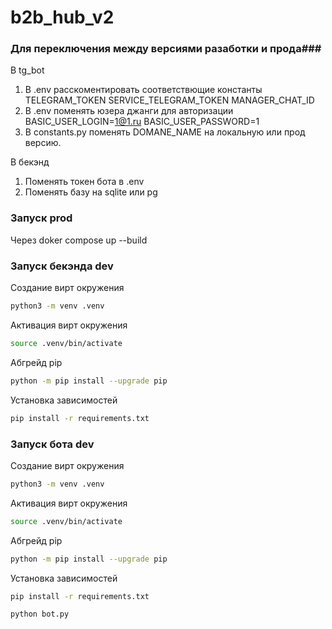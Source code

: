 # b2b_hub_v2

### Для переключения между версиями разаботки и прода###
В tg_bot
1) В .env расскоментировать соответствющие константы
TELEGRAM_TOKEN
SERVICE_TELEGRAM_TOKEN
MANAGER_CHAT_ID
2) В .env поменять юзера джанги для авторизации
BASIC_USER_LOGIN=1@1.ru
BASIC_USER_PASSWORD=1
3) В constants.py поменять DOMANE_NAME на локальную или прод версию.

В бекэнд
1) Поменять токен бота в .env
2) Поменять базу на sqlite или pg

### Запуск prod ###
Через doker compose up --build

### Запуск бекэнда dev ###
Создание вирт окружения
```bash
python3 -m venv .venv
```

Активация вирт окружения
```bash
source .venv/bin/activate
```

Абгрейд pip
```bash
python -m pip install --upgrade pip
```

Установка зависимостей
```bash
pip install -r requirements.txt
```


### Запуск бота dev ###


Создание вирт окружения
```bash
python3 -m venv .venv
```

Активация вирт окружения
```bash
source .venv/bin/activate
```

Абгрейд pip
```bash
python -m pip install --upgrade pip
```

Установка зависимостей
```bash
pip install -r requirements.txt
```

```bash
python bot.py
```

